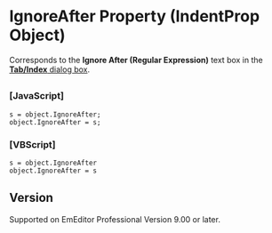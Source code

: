 # IgnoreAfter Property (IndentProp Object)

Corresponds to the **Ignore After (Regular Expression)** text box in the [**Tab/Index** dialog box](../../dlg/properties/general/indent/index).

## 

### \[JavaScript\]

```
s = object.IgnoreAfter;
object.IgnoreAfter = s;
```

### \[VBScript\]

```
s = object.IgnoreAfter
object.IgnoreAfter = s
```

## Version

Supported on EmEditor Professional Version 9.00 or later.
